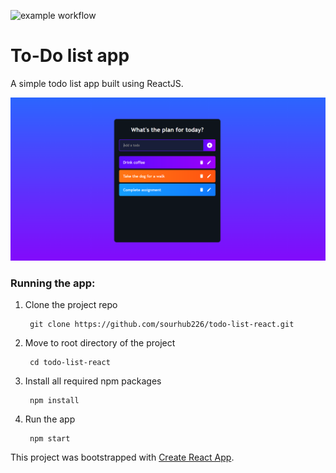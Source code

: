 ![example workflow](https://github.com/sourhub226/todo-list-react/actions/workflows/main.yml/badge.svg)


# To-Do list app

A simple todo list app built using ReactJS.

![screenshot](app-screenshot.png) 

### Running the app: 
1. Clone the project repo

        git clone https://github.com/sourhub226/todo-list-react.git
 
2. Move to root directory of the project 

        cd todo-list-react
        
3. Install all required npm packages

        npm install
    
4. Run the app

        npm start

This project was bootstrapped with [Create React App](https://github.com/facebook/create-react-app).
